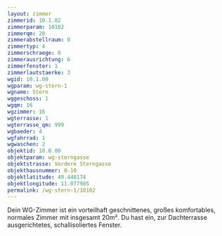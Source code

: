 ```yaml
---
layout: zimmer
zimmerid: 10.1.02
zimmerparam: 10102
zimmerqm: 20
zimmerabstellraum: 0
zimmertyp: 4
zimmerschraege: 0
zimmerausrichtung: 6
zimmerfenster: 1
zimmerlautstaerke: 3
wgid: 10.1.00
wgparam: wg-stern-1
wgname: Stern
wggeschoss: 1
wgqm: 16
wgzimmer: 16
wgterrasse: 1
wgterrasse_qm: 999
wgbaeder: 4
wgfahrrad: 1
wgwaschen: 2
objektid: 10.0.00
objektparam: wg-sterngasse
objektstrasse: Vordere Sterngasse
objekthausnummer: 8-10
objektlatitude: 49.448174
objektlongitude: 11.077985
permalink: /wg-stern-1/10102  
---
```

Dein WG-Zimmer ist ein vorteilhaft geschnittenes, großes komfortables, normales Zimmer mit insgesamt 20m². Du hast ein, zur Dachterrasse ausgerichtetes, schallisoliertes Fenster. 